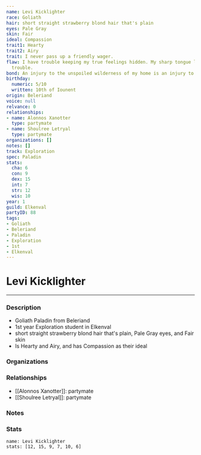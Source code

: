 ```yaml
---
name: Levi Kicklighter
race: Goliath
hair: short straight strawberry blond hair that's plain
eyes: Pale Gray
skin: Fair
ideal: Compassion
trait1: Hearty
trait2: Airy
trait: I never pass up a friendly wager.
flaw: I have trouble keeping my true feelings hidden. My sharp tongue lands me in
  trouble.
bond: An injury to the unspoiled wilderness of my home is an injury to me.
birthday:
  numeric: 5/10
  written: 10th of Iounent
origin: Beleriand
voice: null
relvance: 0
relationships:
- name: Alonnos Xanotter
  type: partymate
- name: Shoulree Letryal
  type: partymate
organizations: []
notes: []
track: Exploration
spec: Paladin
stats:
  cha: 6
  con: 9
  dex: 15
  int: 7
  str: 12
  wis: 10
year: 1
guild: Elkenval
partyID: 88
tags:
- Goliath
- Beleriand
- Paladin
- Exploration
- 1st
- Elkenval
---
```

# Levi Kicklighter
---
### Description
- Goliath Paladin from Beleriand
- 1st year Exploration student in Elkenval
- short straight strawberry blond hair that's plain, Pale Gray eyes, and Fair skin
- Is Hearty and Airy, and has Compassion as their ideal

### Organizations

### Relationships
- [[Alonnos Xanotter]]: partymate
- [[Shoulree Letryal]]: partymate

### Notes

### Stats
```statblock
name: Levi Kicklighter
stats: [12, 15, 9, 7, 10, 6]
```
